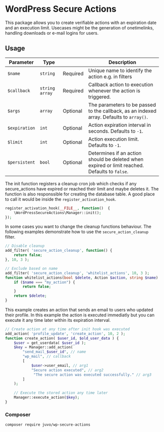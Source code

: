 # WordPress Secure Actions

This package allows you to create verifiable actions with an expiration date and an execution limit. Usecases might be
the generation of onetimelinks, handling downloads or e-mail logins for users.

## Usage

| Parameter | Type | | Description
|---|---|---|---|
| `$name`| `string` | Required | Unique name to identify the action e.g. in filters |
| `$callback`| `string` `array` | Required | Callback action to execution whenever the action is triggered. |
| `$args` | `array` | Optional| The parameters to be passed to the callback, as an indexed array. Defaults to `array()`. |
| `$expiration` | `int` | Optional| Action expiration interval in seconds. Defaults to `-1`. |
| `$limit` | `int` | Optional | Action execution limit. Defaults to `-1`. |
| `$persistent` | `bool` | Optional | Determines if an action should be deleted when expired or limit reached. Defaults to `false`. |

The init function registers a cleanup cron job which checks if
any secure_actions have expired or reached their limit and maybe deletes it. The function is also responssible for creating the database table. A good place to call it would be inside the `register_activation_hook`.

```php
register_activation_hook(__FILE__, function()  {
    \WordPressSecureActions\Manager::init();
});
``` 

In some cases you want to change the cleanup functions behaviour. The following examples demonstrate how to use the `secure_action_cleanup` filter.
```php
// Disable cleanup
add_filter( 'secure_action_cleanup', function() {
    return false;
}, 10, 3 );

// Exclude based on name
add_filter( 'secure_action_cleanup', 'whitelist_actions', 10, 3 );  
function whitelist_actions(bool $delete, Action $action, string $name) {  
    if ($name === "my_action") {
        return false;
    }
    return $delete;
} 
``` 

This example creates an action that sends an email to users who updated their profile. In this example the action is executed immediatly but you can execute it any time later within its expiration interval.
```php
// Create action at any time after init hook was executed  
add_action( 'profile_update', 'create_action', 10, 2 );  
function create_action( $user_id, $old_user_data ) { 
    $user = get_userdata( $user_id ); 
    $key = Manager::add_action(
        "send_mail_$user_id", // name
        "wp_mail", // callback
        [
            $user->user_email, // arg1
            "Secure action executed", // arg2
             "The secure action was executed successfully." // arg3
        ]
    );     
    
    // Execute the stored action any time later  
    Manager::execute_action($key);  
}  
```  

### Composer
```sh
composer require juvo/wp-secure-actions
```